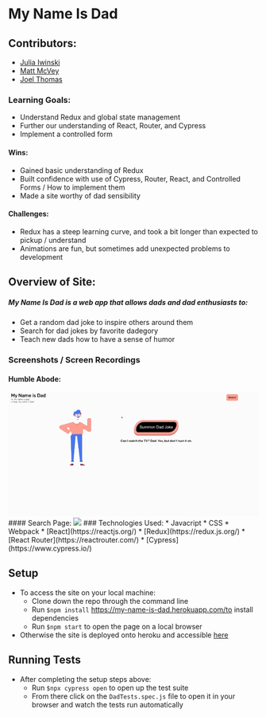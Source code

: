# My Name Is Dad

## Contributors:
* [Julia Iwinski](https://github.com/jgiwinski)
* [Matt McVey](https://github.com/mattmcvey)
* [Joel Thomas](https://github.com/Shakikka)

### Learning Goals:
 * Understand Redux and global state management
 * Further our understanding of React, Router, and Cypress
 * Implement a controlled form
#### Wins:
 * Gained basic understanding of Redux
 * Built confidence with use of Cypress, Router, React, and Controlled Forms / How to implement them
 * Made a site worthy of dad sensibility
#### Challenges:
* Redux has a steep learning curve, and took a bit longer than expected to pickup / understand
* Animations are fun, but sometimes add unexpected problems to development

## Overview of Site:
##### My Name Is Dad is a web app that allows dads and dad enthusiasts to:
  * Get a random dad joke to inspire others around them
  * Search for dad jokes by favorite dadegory
  * Teach new dads how to have a sense of humor
  

### Screenshots / Screen Recordings
#### Humble Abode:
<img src='./src/homepage.gif'/>
#### Search Page:
<img src='./src/searchpage'/>
### Technologies Used:
* Javacript
* CSS
* Webpack
* [React](https://reactjs.org/)
* [Redux](https://redux.js.org/)
* [React Router](https://reactrouter.com/)
* [Cypress](https://www.cypress.io/)

## Setup
* To access the site on your local machine:
  * Clone down the repo through the command line
  * Run `$npm install` https://my-name-is-dad.herokuapp.com/to install dependencies
  * Run `$npm start` to open the page on a local browser
* Otherwise the site is deployed onto heroku and accessible [here](https://my-name-is-dad.herokuapp.com/) 

## Running Tests
* After completing the setup steps above:
  * Run `$npx cypress open` to open up the test suite
  * From there click on the `DadTests.spec.js` file to open it in your browser and watch the tests run automatically